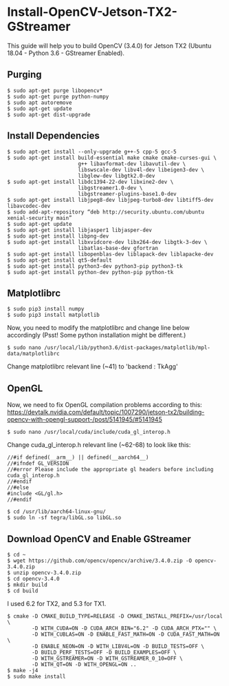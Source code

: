 # Install-OpenCV-Jetson-TX2-GStreamer
This guide will help you to build OpenCV (3.4.0) for Jetson TX2 (Ubuntu 18.04 - Python 3.6 - GStreamer Enabled).

## Purging
```
$ sudo apt-get purge libopencv*
$ sudo apt-get purge python-numpy
$ sudo apt autoremove
$ sudo apt-get update
$ sudo apt-get dist-upgrade
```
## Install Dependencies
```
$ sudo apt-get install --only-upgrade g++-5 cpp-5 gcc-5
$ sudo apt-get install build-essential make cmake cmake-curses-gui \
                       g++ libavformat-dev libavutil-dev \
                       libswscale-dev libv4l-dev libeigen3-dev \
                       libglew-dev libgtk2.0-dev
$ sudo apt-get install libdc1394-22-dev libxine2-dev \
                       libgstreamer1.0-dev \
                       libgstreamer-plugins-base1.0-dev
$ sudo apt-get install libjpeg8-dev libjpeg-turbo8-dev libtiff5-dev libavcodec-dev
$ sudo add-apt-repository “deb http://security.ubuntu.com/ubuntu xenial-security main”
$ sudo apt-get update
$ sudo apt-get install libjasper1 libjasper-dev
$ sudo apt-get install libpng-dev
$ sudo apt-get install libxvidcore-dev libx264-dev libgtk-3-dev \
                       libatlas-base-dev gfortran
$ sudo apt-get install libopenblas-dev liblapack-dev liblapacke-dev
$ sudo apt-get install qt5-default
$ sudo apt-get install python3-dev python3-pip python3-tk
$ sudo apt-get install python-dev python-pip python-tk
```
## Matplotlibrc
```
$ sudo pip3 install numpy
$ sudo pip3 install matplotlib
```
Now, you need to modify the matplotlibrc and change line below accordingly (Psst! Some python installation might be different.)
```
$ sudo nano /usr/local/lib/python3.6/dist-packages/matplotlib/mpl-data/matplotlibrc
```
Change matplotlibrc relevant line (~41) to 'backend      : TkAgg'

## OpenGL
Now, we need to fix OpenGL compilation problems according to this: https://devtalk.nvidia.com/default/topic/1007290/jetson-tx2/building-opencv-with-opengl-support-/post/5141945/#5141945
```
$ sudo nano /usr/local/cuda/include/cuda_gl_interop.h
```
Change cuda_gl_interop.h relevant line (~62-68) to look like this:
```
//#if defined(__arm__) || defined(__aarch64__)
//#ifndef GL_VERSION
//#error Please include the appropriate gl headers before including cuda_gl_interop.h
//#endif
//#else
#include <GL/gl.h>
//#endif
```
```
$ cd /usr/lib/aarch64-linux-gnu/
$ sudo ln -sf tegra/libGL.so libGL.so
````
## Download OpenCV and Enable GStreamer
```
$ cd ~
$ wget https://github.com/opencv/opencv/archive/3.4.0.zip -O opencv-3.4.0.zip
$ unzip opencv-3.4.0.zip
$ cd opencv-3.4.0
$ mkdir build
$ cd build
```
I used 6.2 for TX2, and 5.3 for TX1.
```
$ cmake -D CMAKE_BUILD_TYPE=RELEASE -D CMAKE_INSTALL_PREFIX=/usr/local \
        -D WITH_CUDA=ON -D CUDA_ARCH_BIN="6.2" -D CUDA_ARCH_PTX="" \
        -D WITH_CUBLAS=ON -D ENABLE_FAST_MATH=ON -D CUDA_FAST_MATH=ON \
        -D ENABLE_NEON=ON -D WITH_LIBV4L=ON -D BUILD_TESTS=OFF \
        -D BUILD_PERF_TESTS=OFF -D BUILD_EXAMPLES=OFF \
        -D WITH_GSTREAMER=ON -D WITH_GSTREAMER_0_10=OFF \
        -D WITH_QT=ON -D WITH_OPENGL=ON ..
$ make -j4
$ sudo make install
```